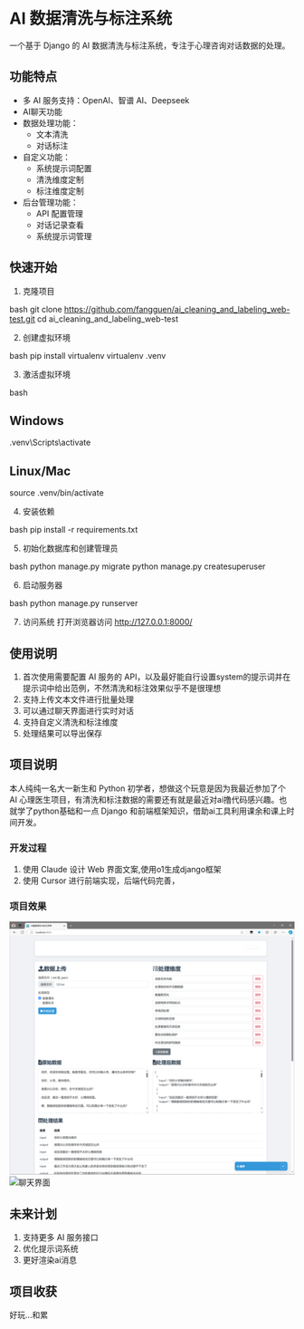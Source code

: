 # AI 数据清洗与标注系统

一个基于 Django 的 AI 数据清洗与标注系统，专注于心理咨询对话数据的处理。

## 功能特点

- 多 AI 服务支持：OpenAI、智谱 AI、Deepseek
- AI聊天功能
- 数据处理功能：
  - 文本清洗
  - 对话标注
- 自定义功能：
  - 系统提示词配置
  - 清洗维度定制
  - 标注维度定制
- 后台管理功能：
  - API 配置管理
  - 对话记录查看
  - 系统提示词管理
## 快速开始

1. 克隆项目

bash
git clone https://github.com/fangguen/ai_cleaning_and_labeling_web-test.git
cd ai_cleaning_and_labeling_web-test

2. 创建虚拟环境

bash
pip install virtualenv
virtualenv .venv

3. 激活虚拟环境

bash
## Windows
.venv\Scripts\activate

## Linux/Mac
source .venv/bin/activate


4. 安装依赖

bash
pip install -r requirements.txt


5. 初始化数据库和创建管理员

bash
python manage.py migrate
python manage.py createsuperuser


6. 启动服务器

bash
python manage.py runserver


7. 访问系统
打开浏览器访问 http://127.0.0.1:8000/

## 使用说明

1. 首次使用需要配置 AI 服务的 API，以及最好能自行设置system的提示词并在提示词中给出范例，不然清洗和标注效果似乎不是很理想
2. 支持上传文本文件进行批量处理
3. 可以通过聊天界面进行实时对话
4. 支持自定义清洗和标注维度
5. 处理结果可以导出保存

## 项目说明

本人纯纯一名大一新生和 Python 初学者，想做这个玩意是因为我最近参加了个 AI 心理医生项目，有清洗和标注数据的需要还有就是最近对ai撸代码感兴趣。也就学了python基础和一点 Django 和前端框架知识，借助ai工具利用课余和课上时间开发。

### 开发过程

1. 使用 Claude 设计 Web 界面文案,使用o1生成django框架
2. 使用 Cursor 进行前端实现，后端代码完善，


### 项目效果

![数据处理界面](chat/20241023205912.png)
![聊天界面](chat/20241027143724.png)

## 未来计划


1. 支持更多 AI 服务接口
2. 优化提示词系统
3. 更好渲染ai消息

## 项目收获

好玩...和累
